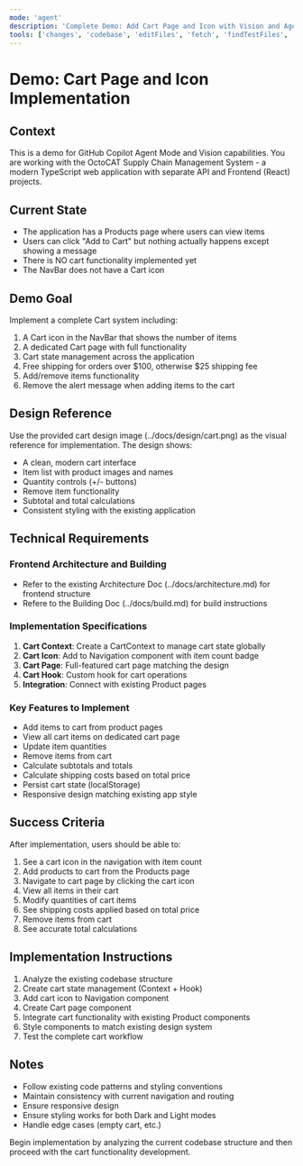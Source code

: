 ```yaml
---
mode: 'agent'
description: 'Complete Demo: Add Cart Page and Icon with Vision and Agent Mode'
tools: ['changes', 'codebase', 'editFiles', 'fetch', 'findTestFiles', 'githubRepo', 'openSimpleBrowser', 'problems', 'runCommands', 'runTasks', 'search', 'terminalLastCommand', 'testFailure', 'usages', 'playwright', 'github']
---
```


# Demo: Cart Page and Icon Implementation

## Context
This is a demo for GitHub Copilot Agent Mode and Vision capabilities. You are working with the OctoCAT Supply Chain Management System - a modern TypeScript web application with separate API and Frontend (React) projects.

## Current State
- The application has a Products page where users can view items
- Users can click "Add to Cart" but nothing actually happens except showing a message
- There is NO cart functionality implemented yet
- The NavBar does not have a Cart icon

## Demo Goal
Implement a complete Cart system including:
1. A Cart icon in the NavBar that shows the number of items
2. A dedicated Cart page with full functionality
3. Cart state management across the application
4. Free shipping for orders over $100, otherwise $25 shipping fee
5. Add/remove items functionality
6. Remove the alert message when adding items to the cart

## Design Reference
Use the provided cart design image (../docs/design/cart.png) as the visual reference for implementation. The design shows:
- A clean, modern cart interface
- Item list with product images and names
- Quantity controls (+/- buttons)
- Remove item functionality
- Subtotal and total calculations
- Consistent styling with the existing application

## Technical Requirements

### Frontend Architecture and Building
- Refer to the existing Architecture Doc (../docs/architecture.md) for frontend structure
- Refere to the Building Doc (../docs/build.md) for build instructions

### Implementation Specifications
1. **Cart Context**: Create a CartContext to manage cart state globally
2. **Cart Icon**: Add to Navigation component with item count badge
3. **Cart Page**: Full-featured cart page matching the design
4. **Cart Hook**: Custom hook for cart operations
5. **Integration**: Connect with existing Product pages

### Key Features to Implement
- Add items to cart from product pages
- View all cart items on dedicated cart page
- Update item quantities
- Remove items from cart
- Calculate subtotals and totals
- Calculate shipping costs based on total price
- Persist cart state (localStorage)
- Responsive design matching existing app style

## Success Criteria
After implementation, users should be able to:
1. See a cart icon in the navigation with item count
2. Add products to cart from the Products page
3. Navigate to cart page by clicking the cart icon
4. View all items in their cart
5. Modify quantities of cart items
6. See shipping costs applied based on total price
7. Remove items from cart
8. See accurate total calculations

## Implementation Instructions
1. Analyze the existing codebase structure
2. Create cart state management (Context + Hook)
3. Add cart icon to Navigation component
4. Create Cart page component
5. Integrate cart functionality with existing Product components
6. Style components to match existing design system
7. Test the complete cart workflow

## Notes
- Follow existing code patterns and styling conventions
- Maintain consistency with current navigation and routing
- Ensure responsive design
- Ensure styling works for both Dark and Light modes
- Handle edge cases (empty cart, etc.)

Begin implementation by analyzing the current codebase structure and then proceed with the cart functionality development.